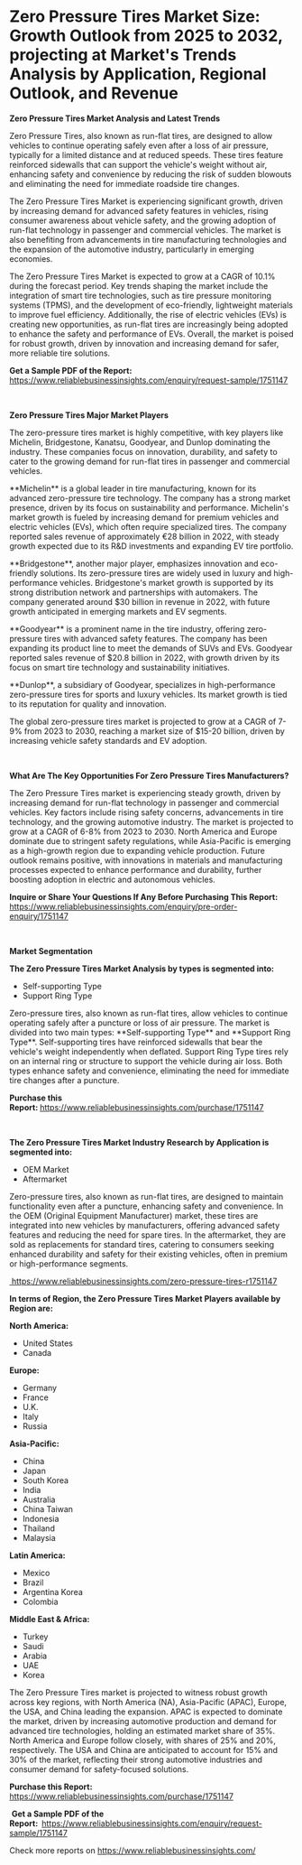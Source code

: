 <p><h1>Zero Pressure Tires Market Size: Growth Outlook from 2025 to 2032, projecting at Market's Trends Analysis by Application, Regional Outlook, and Revenue</h1></p><p><strong>Zero Pressure Tires Market Analysis and Latest Trends</strong></p>
<p><p>Zero Pressure Tires, also known as run-flat tires, are designed to allow vehicles to continue operating safely even after a loss of air pressure, typically for a limited distance and at reduced speeds. These tires feature reinforced sidewalls that can support the vehicle's weight without air, enhancing safety and convenience by reducing the risk of sudden blowouts and eliminating the need for immediate roadside tire changes.</p><p>The Zero Pressure Tires Market is experiencing significant growth, driven by increasing demand for advanced safety features in vehicles, rising consumer awareness about vehicle safety, and the growing adoption of run-flat technology in passenger and commercial vehicles. The market is also benefiting from advancements in tire manufacturing technologies and the expansion of the automotive industry, particularly in emerging economies.</p><p>The Zero Pressure Tires Market is expected to grow at a CAGR of 10.1% during the forecast period. Key trends shaping the market include the integration of smart tire technologies, such as tire pressure monitoring systems (TPMS), and the development of eco-friendly, lightweight materials to improve fuel efficiency. Additionally, the rise of electric vehicles (EVs) is creating new opportunities, as run-flat tires are increasingly being adopted to enhance the safety and performance of EVs. Overall, the market is poised for robust growth, driven by innovation and increasing demand for safer, more reliable tire solutions.</p></p>
<p><strong>Get a Sample PDF of the Report:&nbsp;</strong> <a href="https://www.reliablebusinessinsights.com/enquiry/request-sample/1751147?utm_campaign=2177&utm_medium=2&utm_source=Github&utm_content=ia&utm_term=26012025&utm_id=zero-pressure-tires">https://www.reliablebusinessinsights.com/enquiry/request-sample/1751147</a></p>
<p>&nbsp;</p>
<p><strong>Zero Pressure Tires Major Market Players</strong></p>
<p><p>The zero-pressure tires market is highly competitive, with key players like Michelin, Bridgestone, Kanatsu, Goodyear, and Dunlop dominating the industry. These companies focus on innovation, durability, and safety to cater to the growing demand for run-flat tires in passenger and commercial vehicles.</p><p>**Michelin** is a global leader in tire manufacturing, known for its advanced zero-pressure tire technology. The company has a strong market presence, driven by its focus on sustainability and performance. Michelin's market growth is fueled by increasing demand for premium vehicles and electric vehicles (EVs), which often require specialized tires. The company reported sales revenue of approximately €28 billion in 2022, with steady growth expected due to its R&D investments and expanding EV tire portfolio.</p><p>**Bridgestone**, another major player, emphasizes innovation and eco-friendly solutions. Its zero-pressure tires are widely used in luxury and high-performance vehicles. Bridgestone's market growth is supported by its strong distribution network and partnerships with automakers. The company generated around $30 billion in revenue in 2022, with future growth anticipated in emerging markets and EV segments.</p><p>**Goodyear** is a prominent name in the tire industry, offering zero-pressure tires with advanced safety features. The company has been expanding its product line to meet the demands of SUVs and EVs. Goodyear reported sales revenue of $20.8 billion in 2022, with growth driven by its focus on smart tire technology and sustainability initiatives.</p><p>**Dunlop**, a subsidiary of Goodyear, specializes in high-performance zero-pressure tires for sports and luxury vehicles. Its market growth is tied to its reputation for quality and innovation.</p><p>The global zero-pressure tires market is projected to grow at a CAGR of 7-9% from 2023 to 2030, reaching a market size of $15-20 billion, driven by increasing vehicle safety standards and EV adoption.</p></p>
<p>&nbsp;</p>
<p><strong>What Are The Key Opportunities For Zero Pressure Tires Manufacturers?</strong></p>
<p><p>The Zero Pressure Tires market is experiencing steady growth, driven by increasing demand for run-flat technology in passenger and commercial vehicles. Key factors include rising safety concerns, advancements in tire technology, and the growing automotive industry. The market is projected to grow at a CAGR of 6-8% from 2023 to 2030. North America and Europe dominate due to stringent safety regulations, while Asia-Pacific is emerging as a high-growth region due to expanding vehicle production. Future outlook remains positive, with innovations in materials and manufacturing processes expected to enhance performance and durability, further boosting adoption in electric and autonomous vehicles.</p></p>
<p><strong>Inquire or Share Your Questions If Any Before Purchasing This Report:</strong> <a href="https://www.reliablebusinessinsights.com/enquiry/pre-order-enquiry/1751147?utm_campaign=2177&utm_medium=2&utm_source=Github&utm_content=ia&utm_term=26012025&utm_id=zero-pressure-tires">https://www.reliablebusinessinsights.com/enquiry/pre-order-enquiry/1751147</a></p>
<p>&nbsp;</p>
<p><strong>Market Segmentation</strong></p>
<p><strong>The Zero Pressure Tires Market Analysis by types is segmented into:</strong></p>
<p><ul><li>Self-supporting Type</li><li>Support Ring Type</li></ul></p>
<p><p>Zero-pressure tires, also known as run-flat tires, allow vehicles to continue operating safely after a puncture or loss of air pressure. The market is divided into two main types: **Self-supporting Type** and **Support Ring Type**. Self-supporting tires have reinforced sidewalls that bear the vehicle's weight independently when deflated. Support Ring Type tires rely on an internal ring or structure to support the vehicle during air loss. Both types enhance safety and convenience, eliminating the need for immediate tire changes after a puncture.</p></p>
<p><strong>Purchase this Report:&nbsp;</strong><a href="https://www.reliablebusinessinsights.com/purchase/1751147?utm_campaign=2177&utm_medium=2&utm_source=Github&utm_content=ia&utm_term=26012025&utm_id=zero-pressure-tires">https://www.reliablebusinessinsights.com/purchase/1751147</a></p>
<p>&nbsp;</p>
<p><strong>The Zero Pressure Tires Market Industry Research by Application is segmented into:</strong></p>
<p><ul><li>OEM Market</li><li>Aftermarket</li></ul></p>
<p><p>Zero-pressure tires, also known as run-flat tires, are designed to maintain functionality even after a puncture, enhancing safety and convenience. In the OEM (Original Equipment Manufacturer) market, these tires are integrated into new vehicles by manufacturers, offering advanced safety features and reducing the need for spare tires. In the aftermarket, they are sold as replacements for standard tires, catering to consumers seeking enhanced durability and safety for their existing vehicles, often in premium or high-performance segments.</p></p>
<p><a href="https://www.reliablebusinessinsights.com/zero-pressure-tires-r1751147?utm_campaign=2177&utm_medium=2&utm_source=Github&utm_content=ia&utm_term=26012025&utm_id=zero-pressure-tires">&nbsp;https://www.reliablebusinessinsights.com/zero-pressure-tires-r1751147</a></p>
<p><strong>In terms of Region, the Zero Pressure Tires Market Players available by Region are:</strong></p>
<p>
    <p> <strong> North America: </strong>
        <ul>
            <li>United States</li>
            <li>Canada</li>
        </ul>
        </p> 
    <p> <strong> Europe: </strong>
        <ul>
            <li>Germany</li>
            <li>France</li>
            <li>U.K.</li>
            <li>Italy</li>
            <li>Russia</li>
        </ul>
        </p> 
    <p> <strong> Asia-Pacific: </strong>
        <ul>
            <li>China</li>
            <li>Japan</li>
            <li>South Korea</li>
            <li>India</li>
            <li>Australia</li>
            <li>China Taiwan</li>
            <li>Indonesia</li>
            <li>Thailand</li>
            <li>Malaysia</li>
        </ul>
        </p> 
    <p> <strong> Latin America: </strong>
        <ul>
            <li>Mexico</li>
            <li>Brazil</li>
            <li>Argentina Korea</li>
            <li>Colombia</li>
        </ul>
        </p> 
    <p> <strong> Middle East & Africa: </strong>
        <ul>
            <li>Turkey</li>
            <li>Saudi</li>
            <li>Arabia</li>
            <li>UAE</li>
            <li>Korea</li>
        </ul>
    </p>
    </p>
<p><p>The Zero Pressure Tires market is projected to witness robust growth across key regions, with North America (NA), Asia-Pacific (APAC), Europe, the USA, and China leading the expansion. APAC is expected to dominate the market, driven by increasing automotive production and demand for advanced tire technologies, holding an estimated market share of 35%. North America and Europe follow closely, with shares of 25% and 20%, respectively. The USA and China are anticipated to account for 15% and 30% of the market, reflecting their strong automotive industries and consumer demand for safety-focused solutions.</p></p>
<p><strong>Purchase this Report: </strong><a href="https://www.reliablebusinessinsights.com/purchase/1751147?utm_campaign=2177&utm_medium=2&utm_source=Github&utm_content=ia&utm_term=26012025&utm_id=zero-pressure-tires">https://www.reliablebusinessinsights.com/purchase/1751147</a></p>
<p>&nbsp;<strong>Get a Sample PDF of the Report:&nbsp;&nbsp;</strong><a href="https://www.reliablebusinessinsights.com/enquiry/request-sample/1751147?utm_campaign=2177&utm_medium=2&utm_source=Github&utm_content=ia&utm_term=26012025&utm_id=zero-pressure-tires">https://www.reliablebusinessinsights.com/enquiry/request-sample/1751147</a></p>
<p><strong></strong></p>
<p>Check more reports on <a href="https://www.reliablebusinessinsights.com/?utm_campaign=2177&utm_medium=2&utm_source=Github&utm_content=ia&utm_term=26012025&utm_id=zero-pressure-tires">https://www.reliablebusinessinsights.com/</a></p>